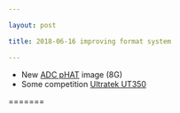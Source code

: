 ```yaml
---

layout: post

title: 2018-06-16 improving format system

---
```



-   New [ADC pHAT](http://kghosh.me/img/sdc.img.gz) image (8G)
-   Some competition [Ultratek
    UT350](http://www.usultratek.com/products/usb_ut350.htm)

=======

